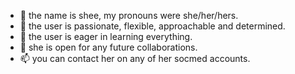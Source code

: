 - 👋 the name is shee, my pronouns were she/her/hers.
- 👀 the user is passionate, flexible, approachable and determined.
- 🌱 the user is eager in learning everything.
- 💞️ she is open for any future collaborations.
- 📫 you can contact her on any of her socmed accounts.

<!---
Sherrelyn/Sherrelyn is a ✨ special ✨ repository because its `README.md` (this file) appears on your GitHub profile.
You can click the Preview link to take a look at your changes.
--->
